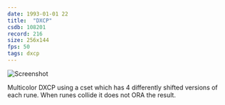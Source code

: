 ```yaml
---
date: 1993-01-01 22
title:  "DXCP"
csdb: 108201
record: 216
size: 256x144
fps: 50
tags: dxcp
---
```

![Screenshot](/c64wrd/smash-designs/amgine/dxcp.png)

Multicolor DXCP using a cset which has 4 differently shifted versions of each rune. When runes collide it does not ORA the result.

<!--more-->

